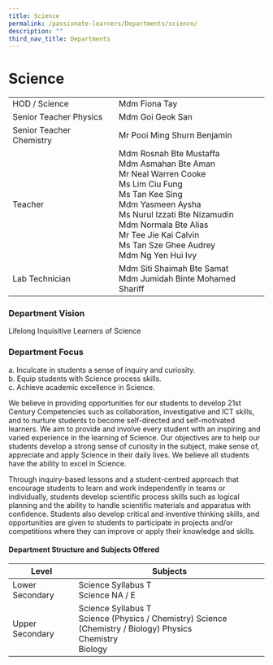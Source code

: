 ```yaml
---
title: Science
permalink: /passionate-learners/Departments/science/
description: ""
third_nav_title: Departments
---
```

# **Science**

|  	|  	|
|---	|---	|
| HOD / Science  	| Mdm Fiona Tay 	|
| Senior Teacher Physics 	| Mdm Goi Geok San 	|
| Senior Teacher Chemistry 	| Mr Pooi Ming Shurn Benjamin 	|
| Teacher 	| Mdm Rosnah Bte Mustaffa <br>Mdm Asmahan Bte Aman <br>Mr Neal Warren Cooke <br>Ms Lim Ciu Fung <br>Ms Tan Kee Sing <br>Mdm Yasmeen Aysha <br>Ms Nurul Izzati Bte Nizamudin <br>Mdm Normala Bte Alias <br>Mr Tee Jie Kai Calvin <br>Ms Tan Sze Ghee Audrey <br>Mdm Ng Yen Hui Ivy 	|
|  Lab Technician 	| Mdm Siti Shaimah Bte Samat<br>Mdm Jumidah Binte Mohamed Shariff 	|

### Department Vision

Lifelong Inquisitive Learners of Science

### Department Focus

a. Inculcate in students a sense of inquiry and curiosity.   
b. Equip students with Science process skills.   
c. Achieve academic excellence in Science.

We believe in providing opportunities for our students to develop 21st Century Competencies such as collaboration, investigative and ICT skills, and to nurture students to become self-directed and self-motivated learners. We aim to provide and involve every student with an inspiring and varied experience in the learning of Science. Our objectives are to help our students develop a strong sense of curiosity in the subject, make sense of, appreciate and apply Science in their daily lives. We believe all students have the ability to excel in Science.  

Through inquiry-based lessons and a student-centred approach that encourage students to learn and work independently in teams or individually, students develop scientific process skills such as logical planning and the ability to handle scientific materials and apparatus with confidence. Students also develop critical and inventive thinking skills, and opportunities are given to students to participate in projects and/or competitions where they can improve or apply their knowledge and skills.

#### Department Structure and Subjects Offered

| Level 	| Subjects 	|
| ---	| ---	|
| Lower Secondary 	| Science Syllabus T<br>Science NA / E 	|
| Upper Secondary 	| Science Syllabus T<br>Science (Physics / Chemistry) Science (Chemistry / Biology) Physics<br>Chemistry<br>Biology 	|